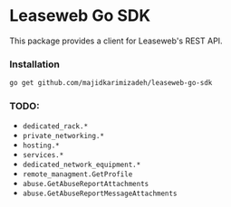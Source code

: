 # Leaseweb Go SDK

This package provides a client for Leaseweb's REST API.

### Installation

```bash
go get github.com/majidkarimizadeh/leaseweb-go-sdk
```

### TODO:
- `dedicated_rack.*`
- `private_networking.*`
- `hosting.*`
- `services.*`
- `dedicated_network_equipment.*`
- `remote_managment.GetProfile`
- `abuse.GetAbuseReportAttachments`
- `abuse.GetAbuseReportMessageAttachments`
